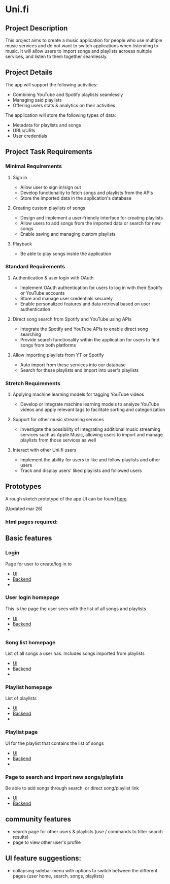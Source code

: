 # Uni.fi

## Project Description

This project aims to create a music application for people who use multiple music services and do not want to switch applications when listending to music. It will allow users to import songs and playlists acroess nultiple services, and listen to them together seamlessly. 

## Project Details

The app will support the following activities:

- Combining YouTube and Spotify playlists seamlessly
- Managing said playlists
- Offering users stats & analytics on their activities

The application will store the following types of data:

- Metadata for playlists and songs
- URLs/URIs
- User credentials

## Project Task Requirements

### Minimal Requirements

1. Sign in 
   - Allow user to sign in/sign out
   - Develop functionality to fetch songs and playlists from the APIs
   - Store the imported data in the application's database

2. Creating custom playlists of songs
   - Design and implement a user-friendly interface for creating playlists
   - Allow users to add songs from the imported data or search for new songs
   - Enable saving and managing custom playlists

3. Playback
   - Be able to play songs inside the application
     
### Standard Requirements

1. Authentication & user login with OAuth
   - Implement OAuth authentication for users to log in with their Spotify or YouTube accounts
   - Store and manage user credentials securely
   - Enable personalized features and data retrieval based on user authentication

2. Direct song search from Spotify and YouTube using APIs
   - Integrate the Spotify and YouTube APIs to enable direct song searching
   - Provide search functionality within the application for users to find songs from both platforms

3. Allow importing playlists from YT or Spotify
   - Auto import from these services into our database
   - Search for these playlists and import into user's playlists
   
### Stretch Requirements

1. Applying machine learning models for tagging YouTube videos
   - Develop or integrate machine learning models to analyze YouTube videos and apply relevant tags to facilitate sorting and categorization

2. Support for other music streaming services
   - Investigate the possibility of integrating additional music streaming services such as Apple Music, allowing users to import and manage playlists from those services as well
  
3. Interact with other Uni.fi users
   - Implement the ability for users to like and follow playlists and other users
   - Track and display users' liked playlists and followed users

## Prototypes

A rough sketch prototype of the app UI can be found [here](./455_mock.png).

(Updated mar 26)

### html pages required:

## Basic features
### Login
Page for user to create/log in to 
- [UI]()
- [Backend]()
- 
### User login homepage
This is the page the user sees with the list of all songs and playlists
- [UI]()
- [Backend]()
- 
### Song list homepage
List of all songs a user has. Includes songs imported from playlists
- [UI]()
- [Backend]()
- 
### Playlist homepage
List of playlists
- [UI]()
- [Backend]()
- 
### Playlist page
UI for the playlist that contains the list of songs 
- [UI]()
- [Backend]()
- 
### Page to search and import new songs/playlists
Be able to add songs through search, or direct song/playlist link
- [UI]()
- [Backend]()


## community features
- search page for other users & playlists (use / commands to filter search results)
- page to view other user's profile


## UI feature suggestions:
- collapsing sidebar menu with options to switch between the different pages
(user home, search, songs, playlists)

